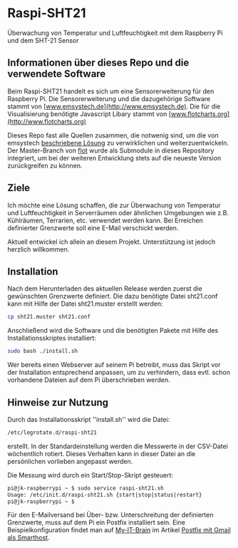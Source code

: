 Raspi-SHT21
===========

Überwachung von Temperatur und Luftfeuchtigkeit mit dem Raspberry Pi und dem SHT-21 Sensor

## Informationen über dieses Repo und die verwendete Software ##

Beim Raspi-SHT21 handelt es sich um eine Sensorerweiterung für den Raspberry Pi. Die Sensorerweiterung und die dazugehörige Software stammt von [www.emsystech.de](http://www.emsystech.de). Die für die Visualisierung benötigte Javascript Libary stammt von [www.flotcharts.org](http://www.flotcharts.org)

Dieses Repo fast alle Quellen zusammen, die notwenig sind, um die von emsystech [beschriebene Lösung](http://www.emsystech.de/raspi-sht21/ "Raspi-SHT21 Sensorerweiterung für Raspberry Pi UPDATE 2!") zu verwirklichen und weiterzuentwickeln. Der Master-Branch von [flot](https://github.com/flot/flot) wurde als Submodule in dieses Repository integriert, um bei der weiteren Entwicklung stets auf die neueste Version zurückgreifen zu können.

## Ziele ##

Ich möchte eine Lösung schaffen, die zur Überwachung von Temperatur und Luftfeuchtigkeit in Serverräumen oder ähnlichen Umgebungen wie z.B. Kühlräumen, Terrarien, etc. verwendet werden kann. Bei Erreichen definierter Grenzwerte soll eine E-Mail verschickt werden.

Aktuell entwickel ich allein an diesem Projekt. Unterstützung ist jedoch herzlich willkommen.

## Installation ##

Nach dem Herunterladen des aktuellen Release werden zuerst die gewünschten Grenzwerte definiert. Die dazu benötigte Datei sht21.conf kann mit Hilfe der Datei sht21.muster erstellt werden:

```bash
cp sht21.muster sht21.conf
```

Anschließend wird die Software und die benötigten Pakete mit Hilfe des Installationsskriptes installiert:

```bash
sudo bash ./install.sh
```

Wer bereits einen Webserver auf seinem Pi betreibt, muss das Skript vor der Installation entsprechend anpassen, um zu verhindern, dass evtl. schon vorhandene Dateien auf dem Pi überschrieben werden.

## Hinweise zur Nutzung ##

Durch das Installationsskript ''install.sh'' wird die Datei:
```bash
/etc/logrotate.d/raspi-sht21
```
erstellt. In der Standardeinstellung werden die Messwerte in der CSV-Datei wöchentlich rotiert. Dieses Verhalten kann in dieser Datei an die persönlichen vorlieben angepasst werden.

Die Messung wird durch ein Start/Stop-Skript gesteuert:
```bash
pi@jk-raspberrypi ~ $ sudo service raspi-sht21.sh 
Usage: /etc/init.d/raspi-sht21.sh {start|stop|status|restart}
pi@jk-raspberrypi ~ $
```

Für den E-Mailversand bei Über- bzw. Unterschreitung der definierten Grenzwerte, muss auf dem Pi ein Postfix installiert sein. Eine Beispielkonfiguration findet man auf [My-IT-Brain](http://www.my-it-brain.de) im Artikel [Postfix mit Gmail als Smarthost](http://www.my-it-brain.de/wordpress/postfix-mit-gmail-als-smarthost/).
